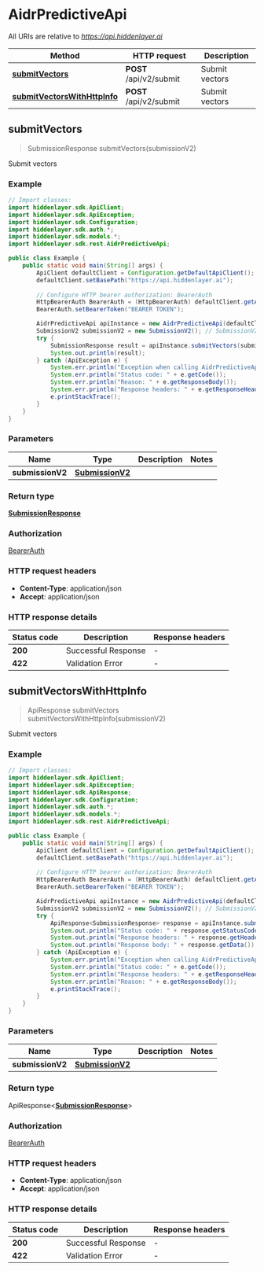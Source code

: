 # AidrPredictiveApi

All URIs are relative to *https://api.hiddenlayer.ai*

| Method | HTTP request | Description |
|------------- | ------------- | -------------|
| [**submitVectors**](AidrPredictiveApi.md#submitVectors) | **POST** /api/v2/submit | Submit vectors |
| [**submitVectorsWithHttpInfo**](AidrPredictiveApi.md#submitVectorsWithHttpInfo) | **POST** /api/v2/submit | Submit vectors |



## submitVectors

> SubmissionResponse submitVectors(submissionV2)

Submit vectors

### Example

```java
// Import classes:
import hiddenlayer.sdk.ApiClient;
import hiddenlayer.sdk.ApiException;
import hiddenlayer.sdk.Configuration;
import hiddenlayer.sdk.auth.*;
import hiddenlayer.sdk.models.*;
import hiddenlayer.sdk.rest.AidrPredictiveApi;

public class Example {
    public static void main(String[] args) {
        ApiClient defaultClient = Configuration.getDefaultApiClient();
        defaultClient.setBasePath("https://api.hiddenlayer.ai");
        
        // Configure HTTP bearer authorization: BearerAuth
        HttpBearerAuth BearerAuth = (HttpBearerAuth) defaultClient.getAuthentication("BearerAuth");
        BearerAuth.setBearerToken("BEARER TOKEN");

        AidrPredictiveApi apiInstance = new AidrPredictiveApi(defaultClient);
        SubmissionV2 submissionV2 = new SubmissionV2(); // SubmissionV2 | 
        try {
            SubmissionResponse result = apiInstance.submitVectors(submissionV2);
            System.out.println(result);
        } catch (ApiException e) {
            System.err.println("Exception when calling AidrPredictiveApi#submitVectors");
            System.err.println("Status code: " + e.getCode());
            System.err.println("Reason: " + e.getResponseBody());
            System.err.println("Response headers: " + e.getResponseHeaders());
            e.printStackTrace();
        }
    }
}
```

### Parameters


| Name | Type | Description  | Notes |
|------------- | ------------- | ------------- | -------------|
| **submissionV2** | [**SubmissionV2**](SubmissionV2.md)|  | |

### Return type

[**SubmissionResponse**](SubmissionResponse.md)


### Authorization

[BearerAuth](../README.md#BearerAuth)

### HTTP request headers

- **Content-Type**: application/json
- **Accept**: application/json

### HTTP response details
| Status code | Description | Response headers |
|-------------|-------------|------------------|
| **200** | Successful Response |  -  |
| **422** | Validation Error |  -  |

## submitVectorsWithHttpInfo

> ApiResponse<SubmissionResponse> submitVectors submitVectorsWithHttpInfo(submissionV2)

Submit vectors

### Example

```java
// Import classes:
import hiddenlayer.sdk.ApiClient;
import hiddenlayer.sdk.ApiException;
import hiddenlayer.sdk.ApiResponse;
import hiddenlayer.sdk.Configuration;
import hiddenlayer.sdk.auth.*;
import hiddenlayer.sdk.models.*;
import hiddenlayer.sdk.rest.AidrPredictiveApi;

public class Example {
    public static void main(String[] args) {
        ApiClient defaultClient = Configuration.getDefaultApiClient();
        defaultClient.setBasePath("https://api.hiddenlayer.ai");
        
        // Configure HTTP bearer authorization: BearerAuth
        HttpBearerAuth BearerAuth = (HttpBearerAuth) defaultClient.getAuthentication("BearerAuth");
        BearerAuth.setBearerToken("BEARER TOKEN");

        AidrPredictiveApi apiInstance = new AidrPredictiveApi(defaultClient);
        SubmissionV2 submissionV2 = new SubmissionV2(); // SubmissionV2 | 
        try {
            ApiResponse<SubmissionResponse> response = apiInstance.submitVectorsWithHttpInfo(submissionV2);
            System.out.println("Status code: " + response.getStatusCode());
            System.out.println("Response headers: " + response.getHeaders());
            System.out.println("Response body: " + response.getData());
        } catch (ApiException e) {
            System.err.println("Exception when calling AidrPredictiveApi#submitVectors");
            System.err.println("Status code: " + e.getCode());
            System.err.println("Response headers: " + e.getResponseHeaders());
            System.err.println("Reason: " + e.getResponseBody());
            e.printStackTrace();
        }
    }
}
```

### Parameters


| Name | Type | Description  | Notes |
|------------- | ------------- | ------------- | -------------|
| **submissionV2** | [**SubmissionV2**](SubmissionV2.md)|  | |

### Return type

ApiResponse<[**SubmissionResponse**](SubmissionResponse.md)>


### Authorization

[BearerAuth](../README.md#BearerAuth)

### HTTP request headers

- **Content-Type**: application/json
- **Accept**: application/json

### HTTP response details
| Status code | Description | Response headers |
|-------------|-------------|------------------|
| **200** | Successful Response |  -  |
| **422** | Validation Error |  -  |

